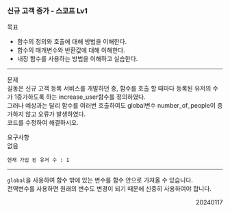### 신규 고객 증가 - 스코프 Lv1
목표  
- 함수의 정의와 호출에 대해 방법을 이해한다.
- 함수의 매개변수와 반환값에 대해 이해한다.
- 내장 함수를 사용하는 방법을 이해하고 실습한다.
---
문제  
길동은 신규 고객 등록 서비스를 개발하던 중, 함수를 호출 할 때마다 등록된 유저의 수가 1증가하도록 하는 increase_user함수를 정의하였다.  
그러나 예상과는 달리 함수를 여러번 호출하여도 global변수 number_of_people이 증가하지 않고 오류가 발생하였다.  
코드를 수정하여 해결하시오.  

요구사항  
없음
```
현재 가입 된 유저 수 : 1
```
---
`global`을 사용하여 함수 밖에 있는 변수를 함수 안으로 가져올 수 있습니다.  
전역변수를 사용하면 원래의 변수도 변경이 되기 때문에 신중히 사용하여야 합니다.
<div style="text-align: right">20240117</div>